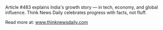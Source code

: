 Article #483 explains India's growth story — in tech, economy, and global influence. Think News Daily celebrates progress with facts, not fluff.

Read more at: www.thinknewsdaily.com
